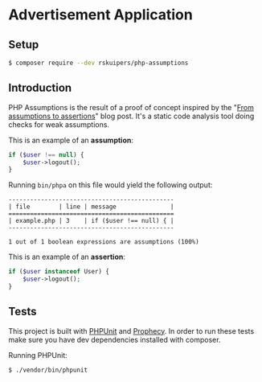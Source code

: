 # Advertisement Application

## Setup
```sh
$ composer require --dev rskuipers/php-assumptions
```

## Introduction
PHP Assumptions is the result of a proof of concept inspired by the "[From assumptions to assertions](http://rskuipers.com/entry/from-assumptions-to-assertions)" blog post.
It's a static code analysis tool doing checks for weak assumptions.

This is an example of an **assumption**:

```php
if ($user !== null) {
    $user->logout();
}
```

Running `bin/phpa` on this file would yield the following output:

```
----------------------------------------------
| file        | line | message               |
==============================================
| example.php | 3    | if ($user !== null) { |
----------------------------------------------

1 out of 1 boolean expressions are assumptions (100%)
```

This is an example of an **assertion**:

```php
if ($user instanceof User) {
    $user->logout();
}
```

## Tests
This project is built with [PHPUnit](https://github.com/sebastianbergmann/phpunit) and [Prophecy](https://github.com/phpspec/prophecy-phpunit).
In order to run these tests make sure you have dev dependencies installed with composer.

Running PHPUnit:
```sh
$ ./vendor/bin/phpunit
```
